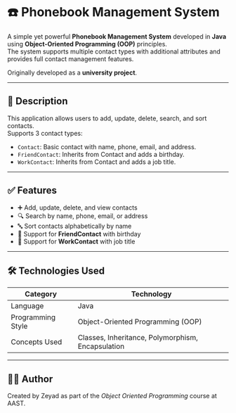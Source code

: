 # ☎️ Phonebook Management System

A simple yet powerful **Phonebook Management System** developed in **Java** using **Object-Oriented Programming (OOP)** principles.  
The system supports multiple contact types with additional attributes and provides full contact management features.

Originally developed as a **university project**.

---

## 📌 Description

This application allows users to add, update, delete, search, and sort contacts.  
Supports 3 contact types:
- `Contact`: Basic contact with name, phone, email, and address.
- `FriendContact`: Inherits from Contact and adds a birthday.
- `WorkContact`: Inherits from Contact and adds a job title.

---

## ✅ Features

- ➕ Add, update, delete, and view contacts
- 🔍 Search by name, phone, email, or address
- 🔤 Sort contacts alphabetically by name
- 🎂 Support for **FriendContact** with birthday
- 💼 Support for **WorkContact** with job title

---

## 🛠️ Technologies Used

| Category           | Technology                      |
|--------------------|----------------------------------|
| Language           | Java                            |
| Programming Style  | Object-Oriented Programming (OOP) |
| Concepts Used      | Classes, Inheritance, Polymorphism, Encapsulation |

---

## 👨‍💻 Author

Created by Zeyad as part of the *Object Oriented Programming* course at AAST.
